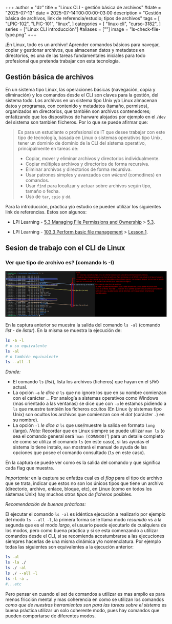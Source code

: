+++
author = "dz"
title = "Linux CLI - gestión básica de archivos"
#date = "2025-07-13"
date = 2025-07-14T00:00:00-03:00
description = "Gestión básica de archivos, link de referencia/estudio; tipos de archivos"
tags = [
    "LPIC-102",
    "LPIC-101",
    "linux",
]
categories = [
    "linux-cli",
    "curso-3182",
]
series = ["Linux CLI introducción"]
#aliases = [""]
image = "ls-check-file-type.png"
+++

¡En Linux, todo es un archivo! Aprender comandos básicos para navegar, copiar y gestionar archivos, que almacenan datos y metadatos en directorios, es una de las tareas fundamentales iniciales para todo profesional que pretenda trabajar con esta tecnología.
<!--more-->

<!-- > En Linux, todo se maneja como un archivo, por lo que dominar su manipulación es fundamental. En esta entrada se enumeran algunos link de documentación pública que LPIC comparte en su sitio oficial, para preparación de sus certificaciones para la tecnología Linux. 
> También se muestra la ejecucion del comando `ls`, para mostrar o tener un primer contacto de como trabajar con el CLI de un sistema tipo Unix y/o CLI de Linux, listando como se puede revisar de que tipo de archivo se encuentran en la ruta (`$PWD`) actual del usuario que lo ejecuta.
-->

## Gestión básica de archivos

En un sistema tipo Linux, las operaciones básicas (navegación, copia y eliminación) y los comandos desde el CLI son claves para la gestión, del sistema todo. Los archivos en un sistema tipo Unix y/o Linux almacenan datos y programas, con contenido y metadatos (tamaño, permisos), organizados en directorios, que también son archivos contenedores; enfatizando que los dispositivos de harware alojados por ejemplo en el `/dev` del sistema son también fiicheros. Por lo que se puede afirmar que:

> Es para un estudiante o profesional de IT que desee trabajar con este tipo de tecnología, basada en Linux o sistemas operativos tipo Unix, tener un dominio de dominio de la CLI del sistema operativo, principalmente en tareas de:
>
> - Copiar, mover y eliminar archivos y directorios individualmente.
> - Copiar múltiples archivos y directorios de forma recursiva.
> - Eliminar archivos y directorios de forma recursiva.
> - Usar patrones simples y avanzados con _wilcard_ (comodines) en comandos.
> - Usar `find` para localizar y actuar sobre archivos según tipo, tamaño o fecha.
> - Uso de `tar`, `cpio` y `dd`.

Para la introducción, práctica y/o estudio se pueden utilizar los siguientes link de referencias. Estos son algunos:

- LPI Learning - [5.3 Managing File Permissions and Ownership](https://learning.lpi.org/en/learning-materials/010-160/5/5.3/) > [5.3](https://learning.lpi.org/en/learning-materials/010-160/5/5.3/5.3_01/).

- LPI Learning - [103.3 Perform basic file management](https://learning.lpi.org/en/learning-materials/101-500/103/103.3/) > [Lesson 1](https://learning.lpi.org/en/learning-materials/101-500/103/103.3/103.3_01/).

## Sesion de trabajo con el CLI de Linux

### Ver que tipo de archivo es? (comando ls -l)
![ls -l listar e identificar que tipo de archivo se trata](ls-check-file-type.png)

En la captura anterior se muestra la salida del comando `ls -al` (comando _list_ - de _listar_). En la misma se muestra la ejecución de:

```bash
ls -a -l
# o su equivalente
ls -al
# o también equivalente
ls --all -l
```

_Donde:_

- El comando `ls` (_list_), lista los archivos (ficheros) que hayan en el `$PWD` actual.
- La opción `-a` _le dice a_ `ls` que no ignore los que en su nombre comienzan con el carácter `.`. Por analogía a sistemas operativos como Windows (mas orientado a las ventanas) se dice que con `-a` le estamos pidiendo a `ls` que muestre también los ficheros ocultos (En Linux (y sistemas tipo Unix) son ocultos los archivos que comienzan con el _dot_ (carácter `.`) en su nombre).
- La opción `-l` _le dice a_ `ls` que use/muestre la salida en formato `long` (largo).
_Nota:_ Recordar que en Linux siempre se puede utilizar `man ls` (o sea el comando general será '`man [COMANDO]`') para un detalle completo de como se utiliza el comando `ls` (en este caso), si las ayudas el sistema lo tiene instalo, `man` mostrará el manual de ayuda de las opciones que posee el comando consultado (`ls` en este caso).

En la captura se puede ver como es la salida del comando y que significa cada flag que muestra.

_Importante:_ en la captura se enfatiza cual es el _flag_ para el tipo de archivo que se trata, indicar que estos no son los únicos tipos que tiene un archivo (directorio, archivo, enlace, bloque, etc), en Linux (como en todos los sistemas Unix) hay muchos otros _tipos de ficheros_ posibles.



_Recomendación de buenas prácticas:_

El ejecutar el comando `ls -al` es idéntica ejecución a realizarlo por ejemplo del modo `ls --all -l`, la primera forma se le llama modo _resumido_ vs a la segunda que es el modo _largo_, el usuario puede ejecutarlo de cualquiera de los modos, pero como buena práctica y si se esta comenzando a utilizar comandos desde el CLI, si se recomienda acostumbrarse a las ejecuciones siempres hacerlas de una misma dinámica y/o nomenclatura. Por ejemplo todas las siguientes son equivalentes a la ejecución anterior:

```bash
ls -al
ls -la ./
ls ./ -al
ls ./ --all -l
ls -l -a .
#...etc
```

Pero pensar en cuando el set de comandos a utilizar es mas amplio es para menos fricción mental y mas coherencia en como se utilizan los comandos _como que de nuestras herramientas son para las tareas sobre el sistema_ es buena práctica utilizar un solo coherente modo, pues hay comandos que pueden comportarse de diferentes modos.

